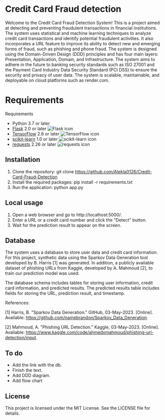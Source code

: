 # Credit Card Fraud detection

Welcome to the Credit Card Fraud Detection System! This is a project aimed at detecting and preventing fraudulent transactions 
in financial institutions. The system uses statistical and machine learning techniques to analyze credit card transactions and 
identify potential fraudulent activities. It also incorporates a URL feature to improve its ability to detect new and emerging 
forms of fraud, such as phishing and phone fraud. The system is designed using the Domain-Driven Design (DDD) principles and 
has four main layers: Presentation, Application, Domain, and Infrastructure. The system aims to adhere in the future to banking security standards such as ISO 27001 and the Payment Card Industry Data Security Standard (PCI DSS) to ensure the security and privacy of user data. The system is scalable, maintainable, and deployable on cloud platforms such as render.com.

# Requirements

Requirements
- Python 3.7 or later
- [Flask](https://flask.palletsprojects.com/) 2.0 or later ![Flask icon](https://img.shields.io/badge/-Flask-grey?logo=flask)
- [TensorFlow](https://www.tensorflow.org/) 2.6 or later ![TensorFlow icon](https://img.shields.io/badge/-TensorFlow-grey?logo=tensorflow)
- [scikit-learn](https://scikit-learn.org/) 1.0 or later ![scikit-learn icon](https://img.shields.io/badge/-scikit_learn-grey?logo=scikit-learn)
- [requests](https://docs.python-requests.org/) 2.26 or later ![requests icon](https://img.shields.io/badge/-requests-grey?logo=requests)

## Installation

1. Clone the repository: git clone https://github.com/Alekla0126/Credit-Card-Fraud-Detection
2. Install the required packages: pip install -r requirements.txt
3. Run the application: python app.py

## Local usage

1. Open a web browser and go to http://localhost:5000/.
2. Enter a URL or a credit card number and click the "Detect" button.
3. Wait for the prediction result to appear on the screen.

## Database

The system uses a database to store user data and credit card information. For this project, synthetic data using the Sparkov Data Generation tool developed by B. Harris [1] was generated. In addition, a publicly available dataset of phishing URLs from Kaggle, developed by A. Mahmoud [2], to train our prediction model was used.

The database schema includes tables for storing user information, credit card information, and predicted results. The predicted results table includes fields for storing the URL, prediction result, and timestamp.

References:

[1] Harris, B. "Sparkov Data Generation." GitHub, 03-May-2023. [Online]. Available: https://github.com/namebrandon/Sparkov_Data_Generation.

[2] Mahmoud, A. "Phishing URL Detection." Kaggle, 03-May-2023. [Online]. Available: https://www.kaggle.com/code/ahmedxmahmoud/phishing-url-detection/input.


## To do

- Add the link with the db.
- Finish the text.
- Add DDD diagram.
- Add flow chart

## License

This project is licensed under the MIT License. See the LICENSE file for details.

